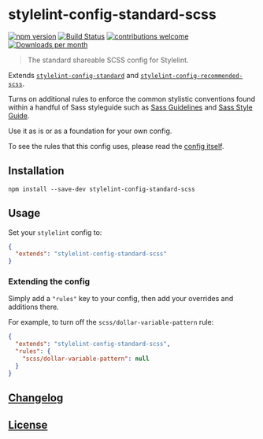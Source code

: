 # stylelint-config-standard-scss

[![npm version](http://img.shields.io/npm/v/stylelint-config-standard-scss.svg)](https://www.npmjs.org/package/stylelint-config-standard-scss)
[![Build Status](https://github.com/stylelint-scss/stylelint-config-standard-scss/workflows/Tests/badge.svg)](https://github.com/stylelint-scss/stylelint-config-standard-scss/actions?workflow=CI)
[![contributions welcome](https://img.shields.io/badge/contributions-welcome-brightgreen.svg?style=flat)](https://egghead.io/courses/how-to-contribute-to-an-open-source-project-on-github)
[![Downloads per month](https://img.shields.io/npm/dm/stylelint-config-standard-scss.svg)](https://npmcharts.com/compare/stylelint-config-standard-scss)

> The standard shareable SCSS config for Stylelint.

Extends [`stylelint-config-standard`](https://github.com/stylelint/stylelint-config-standard) and [`stylelint-config-recommended-scss`](https://github.com/stylelint-scss/stylelint-config-recommended-scss).

Turns on additional rules to enforce the common stylistic conventions found within a handful of Sass styleguide such as [Sass Guidelines](https://sass-guidelin.es/) and [Sass Style Guide](https://css-tricks.com/sass-style-guide/).

Use it as is or as a foundation for your own config.

To see the rules that this config uses, please read the [config itself](/index.js).

## Installation

```shell
npm install --save-dev stylelint-config-standard-scss
```

## Usage

Set your `stylelint` config to:

```json
{
  "extends": "stylelint-config-standard-scss"
}
```

### Extending the config

Simply add a `"rules"` key to your config, then add your overrides and additions there.

For example, to turn off the `scss/dollar-variable-pattern` rule:

```json
{
  "extends": "stylelint-config-standard-scss",
  "rules": {
    "scss/dollar-variable-pattern": null
  }
}
```

## [Changelog](CHANGELOG.md)

## [License](LICENSE)
